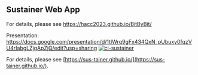## Sustainer Web App

For details, please see https://hacc2023.github.io/BitByBit/

Presentation:
https://docs.google.com/presentation/d/1tIWrq9gFx434QxN_pUbuxy0fqzVU4rIabgLZjgApZjQ/edit?usp=sharing
[![ci-sustainer](https://github.com/sus-tainer/sustainer/actions/workflows/ci.yml/badge.svg)](https://github.com/sus-tainer/sustainer/actions/workflows/ci.yml)

For details, please see [https://sus-tainer.github.io/](https://sus-tainer.github.io/).
